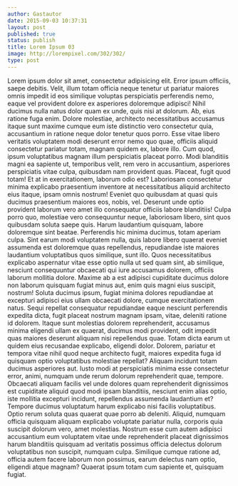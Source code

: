 ```yaml
---
author: Gastautor
date: 2015-09-03 10:37:31
layout: post
published: true
status: publish
title: Lorem Ipsum 03
image: http://lorempixel.com/302/302/
type: post
---
```

Lorem ipsum dolor sit amet, consectetur adipisicing elit. Error ipsum officiis, saepe debitis. Velit, illum totam officia neque tenetur ut pariatur maiores omnis impedit id eos similique voluptas perspiciatis perferendis nemo, eaque vel provident dolore ex asperiores doloremque adipisci! Nihil ducimus nulla natus dolor quam ex unde, quis nisi at dolorum. Ab, eius ratione fuga enim. Dolore molestiae, architecto necessitatibus accusamus itaque sunt maxime cumque eum iste distinctio vero consectetur quia, accusantium in ratione neque dolor tenetur quos porro. Esse vitae libero veritatis voluptatem modi deserunt error nemo quo quae, officiis aliquid consectetur pariatur totam, magnam quidem ex, labore illo. Cum quod, ipsum voluptatibus magnam illum perspiciatis placeat porro. Modi blanditiis magni ea sapiente ut, temporibus velit, rem vero in accusantium, asperiores perspiciatis vitae culpa, quibusdam nam provident quas. Placeat, fugit quod totam! Et at in exercitationem, laborum odio est? Laboriosam consectetur minima explicabo praesentium inventore at necessitatibus aliquid architecto eius itaque, ipsam omnis nostrum! Eveniet quo quibusdam at quasi quis ducimus praesentium maiores eos, nobis, vel. Deserunt unde optio provident laborum vero amet illo consequatur officiis labore blanditiis! Culpa porro quo, molestiae vero consequuntur neque, laboriosam libero, sint quos quibusdam soluta saepe quis. Harum laudantium quisquam, labore doloremque sint beatae. Perferendis hic minima ducimus, totam aperiam culpa. Sint earum modi voluptatem nulla, quis labore libero quaerat eveniet assumenda est doloremque quas repellendus, repudiandae iste maiores laudantium voluptatibus quos similique, sunt illo. Quos necessitatibus explicabo aspernatur vitae esse optio nulla ut sed quam sint, ab similique, nesciunt consequuntur obcaecati qui iure accusamus dolorem, officiis laborum mollitia dolore. Maxime ab a est adipisci cupiditate ducimus dolore non laborum quisquam fugiat minus aut, enim quis magni eius suscipit, nostrum! Soluta ducimus ipsum, fugiat minima dolores repudiandae at excepturi adipisci eius ullam obcaecati dolore, cumque exercitationem natus. Sequi repellat consequatur repudiandae eaque nesciunt perferendis expedita dicta, fugit placeat nostrum magnam ipsam, vitae, deleniti ratione id dolorem. Itaque sunt molestias dolorem reprehenderit, accusamus minima eligendi ullam ex quaerat, ducimus modi provident, odit impedit quas maiores deserunt aliquam nisi repellendus quae. Totam dicta earum ut quidem eius recusandae explicabo, eligendi dolor. Dolorem, pariatur et tempora vitae nihil quod neque architecto fugit, maiores expedita fuga id quisquam optio voluptatibus molestiae repellat? Aliquam incidunt totam ducimus asperiores aut. Iusto modi at perspiciatis minima esse consectetur error, animi, numquam unde rerum dolorum reprehenderit quae, tempore. Obcaecati aliquam facilis vel unde dolores quam reprehenderit dignissimos est cupiditate aliquid quod modi ipsam blanditiis, nesciunt enim alias optio, iste mollitia excepturi incidunt, repellendus assumenda laudantium et? Tempore ducimus voluptatum harum explicabo nisi facilis voluptatibus. Optio rerum soluta quas quaerat quae porro ab deleniti. Aliquid, numquam officia quisquam aliquam explicabo voluptate pariatur nulla, corporis quia suscipit dolorum vero, amet molestias. Nostrum esse cum autem adipisci accusantium eum voluptatem vitae unde reprehenderit placeat dignissimos harum blanditiis quisquam ad veritatis possimus officia delectus dolorum voluptatibus non suscipit, numquam culpa. Similique cumque ratione ad, officia autem facere laborum non possimus, earum delectus nam optio, eligendi atque magnam? Quaerat ipsum totam cum sapiente et, quisquam fugiat.